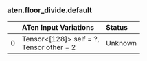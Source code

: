 ### aten.floor_divide.default
|    | ATen Input Variations                       | Status   |
|---:|:--------------------------------------------|:---------|
|  0 | Tensor<[128]> self = ?,<br>Tensor other = 2 | Unknown  |

